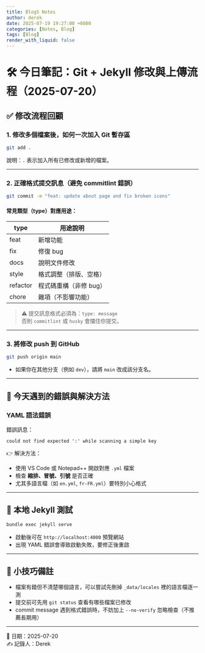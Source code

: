 ```yaml
---
title: BlogS Notes
author: derek
date: 2025-07-19 19:27:00 +0800
categories: [Notes, Blog]
tags: [Blog]
render_with_liquid: false
---
```


# 🛠️ 今日筆記：Git + Jekyll 修改與上傳流程（2025-07-20）

## ✅ 修改流程回顧

### 1. 修改多個檔案後，如何一次加入 Git 暫存區
```bash
git add .
```
說明：`.` 表示加入所有已修改或新增的檔案。

---

### 2. 正確格式提交訊息（避免 commitlint 錯誤）

```bash
git commit -m "feat: update about page and fix broken icons"
```

#### 常見類型（type）對應用途：
| type    | 用途說明               |
|---------|------------------------|
| feat    | 新增功能               |
| fix     | 修復 bug              |
| docs    | 說明文件修改           |
| style   | 格式調整（排版、空格） |
| refactor| 程式碼重構（非修 bug） |
| chore   | 雜項（不影響功能）     |

> ⚠️ 提交訊息格式必須為：`type: message`  
> 否則 `commitlint` 或 `husky` 會擋住你提交。

---

### 3. 將修改 push 到 GitHub

```bash
git push origin main
```

- 如果你在其他分支（例如 `dev`），請將 `main` 改成該分支名。

---

## 🐛 今天遇到的錯誤與解決方法

### YAML 語法錯誤
錯誤訊息：
```
could not find expected ':' while scanning a simple key
```

👉 解決方法：
- 使用 VS Code 或 Notepad++ 開啟對應 `.yml` 檔案
- 檢查 **縮排、冒號、引號** 是否正確
- 尤其多語言檔（如 `en.yml`, `fr-FR.yml`）要特別小心格式

---

## 🔁 本地 Jekyll 測試

```bash
bundle exec jekyll serve
```

- 啟動後可在 `http://localhost:4000` 預覽網站
- 出現 YAML 錯誤會導致啟動失敗，要修正後重啟

---

## 📘 小技巧備註

- 檔案有錯但不清楚哪個語言，可以嘗試先刪掉 `_data/locales` 裡的語言檔逐一測
- 提交前可先用 `git status` 查看有哪些檔案已修改
- commit message 遇到格式錯誤時，不妨加上 `--no-verify` 忽略檢查（不推薦長期用）

---

📅 日期：2025-07-20  
✍️ 記錄人：Derek